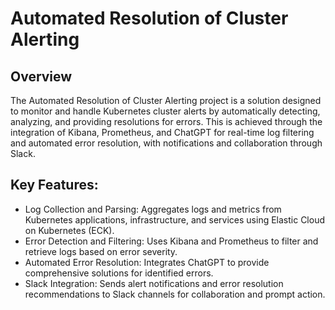 # Automated Resolution of Cluster Alerting
## Overview
The Automated Resolution of Cluster Alerting project is a solution designed to monitor and handle Kubernetes cluster alerts by automatically detecting, analyzing, and providing resolutions for errors. This is achieved through the integration of Kibana, Prometheus, and ChatGPT for real-time log filtering and automated error resolution, with notifications and collaboration through Slack.

## Key Features:
* Log Collection and Parsing: Aggregates logs and metrics from Kubernetes applications, infrastructure, and services using Elastic Cloud on Kubernetes (ECK).
* Error Detection and Filtering: Uses Kibana and Prometheus to filter and retrieve logs based on error severity.
* Automated Error Resolution: Integrates ChatGPT to provide comprehensive solutions for identified errors.
* Slack Integration: Sends alert notifications and error resolution recommendations to Slack channels for collaboration and prompt action.
